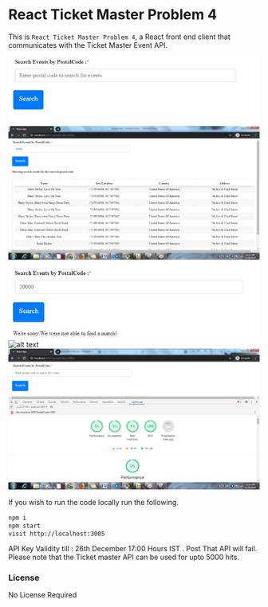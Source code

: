 # React Ticket Master Problem 4

This is `React Ticket Master Problem 4`, a React front end client that communicates with the Ticket Master Event API.

![alt text](https://github.com/pjha0103/Problem4TicketMaster/blob/master/src/assets/SearchHomePage.JPG "Browse")
![alt text](https://github.com/pjha0103/Problem4TicketMaster/blob/master/src/assets/resultpage.png "Browse")
![alt text](https://github.com/pjha0103/Problem4TicketMaster/blob/master/src/assets/noresultpage.JPG "Browse")
![alt text](https://github.com/pjha0103/Problem4TicketMaster/blob/master/src/assets/RecentSearchConsoleMonitor.JPG "Browse")
![alt text](https://github.com/pjha0103/Problem4TicketMaster/blob/master/src/assets/lighthousereport.png "Browse")

If you wish to run the code locally run the following.

```
npm i
npm start
visit http://localhost:3005
```


API Key Validity till : 26th December 17:00 Hours IST . Post That API will fail.
Please note that the Ticket master API can be used for upto 5000 hits.



### License

No License Required